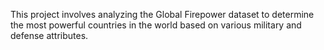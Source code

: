 This project involves analyzing the Global Firepower dataset to determine the most powerful countries in the world based on various military and defense attributes.
